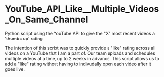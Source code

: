 # YouTube_API_Like__Multiple_Videos_On_Same_Channel
Python script using the YouTube API to give the "X" most recent videos a 'thumbs up' rating

The intention of this script was to quickly provide a "like" rating across all videos on a YouTube that I am a part of. Our team uploads and schedules multiple videos at a time, up to 2 weeks in advance. This script allows us to add a "like" rating without having to indivudally open each video after it goes live.
